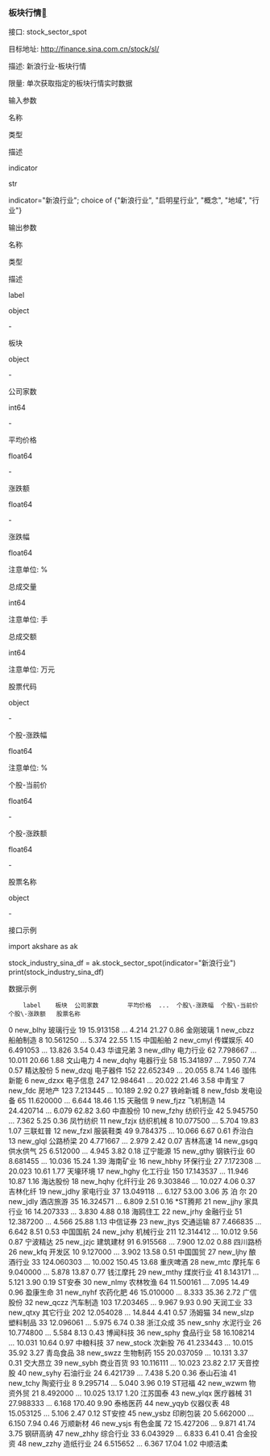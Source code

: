### 板块行情[](https://akshare.akfamily.xyz/data/stock/stock.html#id245 "Link to this heading")

接口: stock\_sector\_spot

目标地址: http://finance.sina.com.cn/stock/sl/

描述: 新浪行业-板块行情

限量: 单次获取指定的板块行情实时数据

输入参数

名称

类型

描述

indicator

str

indicator="新浪行业"; choice of {"新浪行业", "启明星行业", "概念", "地域", "行业"}

输出参数

名称

类型

描述

label

object

\-

板块

object

\-

公司家数

int64

\-

平均价格

float64

\-

涨跌额

float64

\-

涨跌幅

float64

注意单位: %

总成交量

int64

注意单位: 手

总成交额

int64

注意单位: 万元

股票代码

object

\-

个股-涨跌幅

float64

注意单位: %

个股-当前价

float64

\-

个股-涨跌额

float64

\-

股票名称

object

\-

接口示例

import akshare as ak

stock\_industry\_sina\_df \= ak.stock\_sector\_spot(indicator\="新浪行业")
print(stock\_industry\_sina\_df)

数据示例

        label    板块  公司家数        平均价格  ...  个股\-涨跌幅  个股\-当前价  个股\-涨跌额   股票名称
0    new\_blhy  玻璃行业    19   15.913158  ...   4.214   21.27    0.86   金刚玻璃
1    new\_cbzz  船舶制造     8   10.561250  ...   5.374   22.55    1.15   中国船舶
2    new\_cmyl  传媒娱乐    40    6.491053  ...  13.826    3.54    0.43   华谊兄弟
3    new\_dlhy  电力行业    62    7.798667  ...  10.011   20.66    1.88   文山电力
4    new\_dqhy  电器行业    58   15.341897  ...   7.950    7.74    0.57   精达股份
5    new\_dzqj  电子器件   152   22.652349  ...  20.055    8.74    1.46   珈伟新能
6    new\_dzxx  电子信息   247   12.984641  ...  20.022   21.46    3.58    中青宝
7     new\_fdc   房地产   123    7.213445  ...  10.189    2.92    0.27   铁岭新城
8    new\_fdsb  发电设备    65   11.620000  ...   6.644   18.46    1.15    天融信
9    new\_fjzz  飞机制造    14   24.420714  ...   6.079   62.82    3.60   中直股份
10   new\_fzhy  纺织行业    42    5.945750  ...   7.362    5.25    0.36   凤竹纺织
11   new\_fzjx  纺织机械     8   10.077500  ...   5.704   19.83    1.07   三联虹普
12   new\_fzxl  服装鞋类    49    9.784375  ...  10.066    6.67    0.61    乔治白
13   new\_glql  公路桥梁    20    4.771667  ...   2.979    2.42    0.07   吉林高速
14   new\_gsgq  供水供气    25    6.512000  ...   4.945    3.82    0.18   辽宁能源
15   new\_gthy  钢铁行业    60    8.681455  ...  10.036   15.24    1.39   海南矿业
16   new\_hbhy  环保行业    27    7.172308  ...  20.023   10.61    1.77   天壕环境
17   new\_hghy  化工行业   150   17.143537  ...  11.946   10.87    1.16   海达股份
18   new\_hqhy  化纤行业    26    9.303846  ...  10.027    4.06    0.37   吉林化纤
19   new\_jdhy  家电行业    37   13.049118  ...   6.127   53.00    3.06  苏 泊 尔
20   new\_jdly  酒店旅游    35   16.324571  ...   6.809    2.51    0.16  \*ST腾邦
21   new\_jjhy  家具行业    16   14.207333  ...   3.830    4.88    0.18   海鸥住工
22   new\_jrhy  金融行业    51   12.387200  ...   4.566   25.88    1.13   中信证券
23   new\_jtys  交通运输    87    7.466835  ...   6.642    8.51    0.53   中国国航
24   new\_jxhy  机械行业   211   12.314412  ...  10.012    9.56    0.87   宁波精达
25   new\_jzjc  建筑建材    91    6.915568  ...   7.900   12.02    0.88   四川路桥
26    new\_kfq   开发区    10    9.127000  ...   3.902   13.58    0.51   中国国贸
27   new\_ljhy  酿酒行业    33  124.060303  ...  10.002  150.45   13.68   重庆啤酒
28    new\_mtc   摩托车     6    9.040000  ...   5.878   13.87    0.77   钱江摩托
29   new\_mthy  煤炭行业    41    8.143171  ...   5.121    3.90    0.19   ST安泰
30   new\_nlmy  农林牧渔    64   11.500161  ...   7.095   14.49    0.96   盈康生命
31   new\_nyhf  农药化肥    46   15.010000  ...   8.333   35.36    2.72   广信股份
32   new\_qczz  汽车制造   103   17.203465  ...   9.967    9.93    0.90   天润工业
33   new\_qtxy  其它行业   202   12.054028  ...  14.844    4.41    0.57    汤姆猫
34   new\_slzp  塑料制品    33   12.096061  ...   5.975    6.74    0.38   浙江众成
35   new\_snhy  水泥行业    26   10.774800  ...   5.584    8.13    0.43   博闻科技
36   new\_sphy  食品行业    58   16.108214  ...  10.031   10.64    0.97   中粮科技
37  new\_stock   次新股    76   41.233443  ...  10.015   35.92    3.27   青岛食品
38   new\_swzz  生物制药   155   20.037059  ...  10.131    3.37    0.31   交大昂立
39   new\_sybh  商业百货    93   10.116111  ...  10.023   23.82    2.17   天音控股
40   new\_syhy  石油行业    24    6.421739  ...   7.438    5.20    0.36   泰山石油
41   new\_tchy  陶瓷行业     8    9.295714  ...   5.040    3.96    0.19   ST冠福
42   new\_wzwm  物资外贸    21    8.492000  ...  10.025   13.17    1.20   江苏国泰
43   new\_ylqx  医疗器械    31   27.988333  ...   6.168  170.40    9.90   泰格医药
44   new\_yqyb  仪器仪表    48   15.053125  ...   5.106    2.47    0.12   ST安控
45   new\_ysbz  印刷包装    20    5.662000  ...   6.150    7.94    0.46   万顺新材
46   new\_ysjs  有色金属    72   15.427206  ...   9.871   41.74    3.75   钢研高纳
47   new\_zhhy  综合行业    33    6.043929  ...   6.833    6.41    0.41   合金投资
48   new\_zzhy  造纸行业    24    6.515652  ...   6.367   17.04    1.02   中顺洁柔